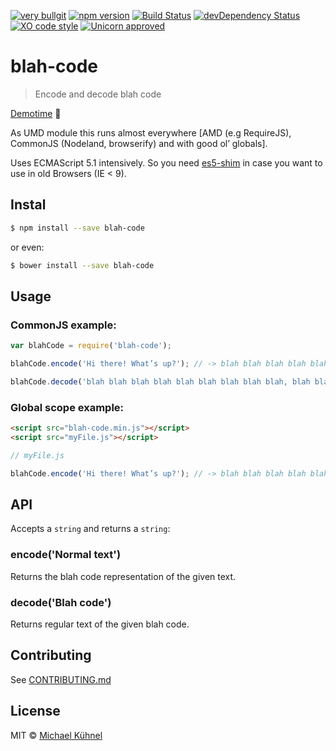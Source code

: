 [![very bullgit](https://img.shields.io/badge/very-bullgit-1393d5.svg?style=flat)](https://bullg.it/)
[![npm version](https://img.shields.io/npm/v/blah-code.svg?style=flat)](https://www.npmjs.org/package/blah-code)
[![Build Status](https://travis-ci.org/bullgit/blah-code.svg?branch=master)](https://travis-ci.org/bullgit/blah-code)
[![devDependency Status](https://david-dm.org/bullgit/blah-code/dev-status.svg)](https://david-dm.org/bullgit/blah-code#info=devDependencies)
[![XO code style](https://img.shields.io/badge/code_style-XO-5ed9c7.svg)](https://github.com/sindresorhus/xo)
[![Unicorn approved](https://img.shields.io/badge/unicorn-approved-ff69b4.svg?style=flat)](https://www.youtube.com/watch?v=ihXfH-zR8qA&feature=youtu.be&t=10s)

# blah-code

> Encode and decode blah code

[Demotime](https://bullg.it/blah-code/) :rabbit:

As UMD module this runs almost everywhere [AMD (e.g RequireJS), CommonJS (Nodeland, browserify) and with good ol’ globals].

Uses ECMAScript 5.1 intensively. So you need [es5-shim](https://github.com/es-shims/es5-shim) in case you want to use in old Browsers (IE < 9).


## Instal

```bash
$ npm install --save blah-code
```

or even:

```bash
$ bower install --save blah-code
```

## Usage

### CommonJS example:

```javascript
var blahCode = require('blah-code');

blahCode.encode('Hi there! What’s up?'); // -> blah blah blah blah blah […]

blahCode.decode('blah blah blah blah blah blah blah blah blah, blah blah blah blah blah blah blah blah blah blah, blah, blah blah blah blah blah blah blah blah blah blah blah blah blah blah blah blah blah blah blah blah blah, blah blah blah blah blah blah blah blah blah, blah blah blah blah blah blah, blah blah blah blah blah blah blah blah blah blah blah blah blah blah blah blah blah blah blah, blah blah blah blah blah blah, blah blah blah blah blah blah blah blah blah blah blah blah blah blah blah blah blah blah blah blah blah blah blah blah blah blah blah blah blah blah blah, blah, blah blah blah blah blah blah blah blah blah blah blah blah blah blah blah blah blah blah blah blah blah blah blah blah, blah blah blah blah blah blah blah blah blah, blah blah, blah blah blah blah blah blah blah blah blah blah blah blah blah blah blah blah blah blah blah blah blah, blah blah blah blah blah blah blah blah blah blah blah blah blah blah blah blah blah blah blah blah, blah, blah blah blah blah blah blah blah blah blah blah blah blah blah blah blah blah blah blah blah blah blah blah, blah blah blah blah blah blah blah blah blah blah blah blah blah blah blah blah blah, blah blah blah blah blah blah blah blah blah blah blah blah blah blah blah blah blah blah blah blah blah blah blah blah blah blah blah blah blah blah blah blah'); // -> hi there! whats up?
```

### Global scope example:

```html
<script src="blah-code.min.js"></script>
<script src="myFile.js"></script>
```

```javascript
// myFile.js

blahCode.encode('Hi there! What’s up?'); // -> blah blah blah blah blah […]
```

## API

Accepts a `string` and returns a `string`:

### encode('Normal text')

Returns the blah code representation of the given text.

### decode('Blah code')

Returns regular text of the given blah code.

## Contributing

See [CONTRIBUTING.md](CONTRIBUTING.md)

## License

MIT © [Michael Kühnel](http://michael-kuehnel.de)

